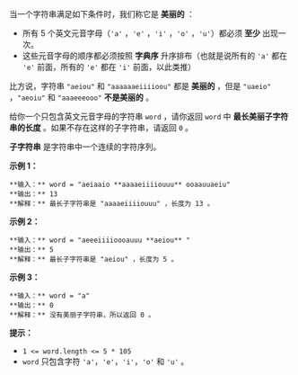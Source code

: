 当一个字符串满足如下条件时，我们称它是 **美丽的** ：

  * 所有 5 个英文元音字母（`'a'` ，`'e'` ，`'i'` ，`'o'` ，`'u'`）都必须 **至少** 出现一次。
  * 这些元音字母的顺序都必须按照 **字典序** 升序排布（也就是说所有的 `'a'` 都在 `'e'` 前面，所有的 `'e'` 都在 `'i'` 前面，以此类推）

比方说，字符串 `"aeiou"` 和 `"aaaaaaeiiiioou"` 都是 **美丽的** ，但是 `"uaeio"` ，`"aeoiu"` 和
`"aaaeeeooo"` **不是美丽的** 。

给你一个只包含英文元音字母的字符串 `word` ，请你返回 `word` 中 **最长美丽子字符串的长度** 。如果不存在这样的子字符串，请返回 `0`
。

**子字符串** 是字符串中一个连续的字符序列。

**示例 1：**

    
    
    **输入：** word = "aeiaaio **aaaaeiiiiouuu** ooaauuaeiu"
    **输出：** 13
    **解释：** 最长子字符串是 "aaaaeiiiiouuu" ，长度为 13 。

**示例 2：**

    
    
    **输入：** word = "aeeeiiiioooauuu **aeiou** "
    **输出：** 5
    **解释：** 最长子字符串是 "aeiou" ，长度为 5 。
    

**示例 3：**

    
    
    **输入：** word = "a"
    **输出：** 0
    **解释：** 没有美丽子字符串，所以返回 0 。
    

**提示：**

  * `1 <= word.length <= 5 * 105`
  * `word` 只包含字符 `'a'`，`'e'`，`'i'`，`'o'` 和 `'u'` 。

